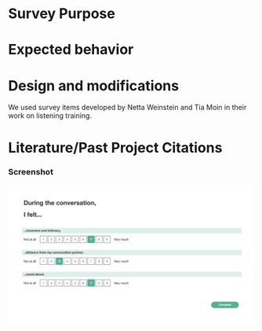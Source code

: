 # Survey Purpose

# Expected behavior

# Design and modifications

We used survey items developed by Netta Weinstein and Tia Moin in their work on listening training.

# Literature/Past Project Citations

### Screenshot

![Screenshot](screenshot.png)
